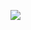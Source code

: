 <img src="https://user-images.githubusercontent.com/90634012/151975786-9c76795b-d763-4cab-8e5a-00c91d32dc2e.png"></img>
